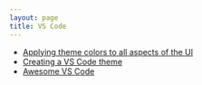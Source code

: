 ```yaml
---
layout: page
title: VS Code
---
```


- [Applying theme colors to all aspects of the UI](https://code.visualstudio.com/api/references/theme-color)
- [Creating a VS Code theme](https://css-tricks.com/creating-a-vs-code-theme/)
- [Awesome VS Code](https://viatsko.github.io/awesome-vscode/#instant-markdown)
